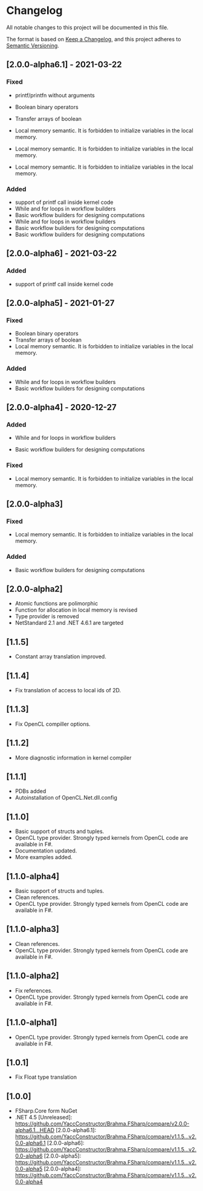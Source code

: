 # Changelog

All notable changes to this project will be documented in this file.

The format is based on [Keep a Changelog](https://keepachangelog.com/en/1.0.0/),
and this project adheres to [Semantic Versioning](https://semver.org/spec/v2.0.0.html).

## [2.0.0-alpha6.1] - 2021-03-22

### Fixed
- printf/printfn without arguments

- Boolean binary operators
- Transfer arrays of boolean
- Local memory semantic. It is forbidden to initialize variables in the local memory.
- Local memory semantic. It is forbidden to initialize variables in the local memory.
- Local memory semantic. It is forbidden to initialize variables in the local memory.

### Added
- support of printf call inside kernel code
- While and for loops in workflow builders
- Basic workflow builders for designing computations
- While and for loops in workflow builders
- Basic workflow builders for designing computations
- Basic workflow builders for designing computations

## [2.0.0-alpha6] - 2021-03-22

### Added
- support of printf call inside kernel code

## [2.0.0-alpha5] - 2021-01-27

### Fixed
- Boolean binary operators
- Transfer arrays of boolean
- Local memory semantic. It is forbidden to initialize variables in the local memory.

### Added
- While and for loops in workflow builders
- Basic workflow builders for designing computations

## [2.0.0-alpha4] - 2020-12-27

### Added
- While and for loops in workflow builders

- Basic workflow builders for designing computations

### Fixed
- Local memory semantic. It is forbidden to initialize variables in the local memory.

## [2.0.0-alpha3]

### Fixed
- Local memory semantic. It is forbidden to initialize variables in the local memory.

### Added
- Basic workflow builders for designing computations

## [2.0.0-alpha2]

- Atomic functions are polimorphic
- Function for allocation in local memory is revised
- Type provider is removed
- NetStandard 2.1 and .NET 4.6.1 are targeted

## [1.1.5]

- Constant array translation improved.

## [1.1.4]

- Fix translation of access to local ids of 2D.

## [1.1.3]

- Fix OpenCL compiller options.

## [1.1.2]

- More diagnostic information in kernel compiler

## [1.1.1]

- PDBs added
- Autoinstallation of OpenCL.Net.dll.config

## [1.1.0]

- Basic support of structs and tuples.
- OpenCL type provider. Strongly typed kernels from OpenCL code are available in F#.
- Documentation updated.
- More examples added.

## [1.1.0-alpha4]

- Basic support of structs and tuples.
- Clean references.
- OpenCL type provider. Strongly typed kernels from OpenCL code are available in F#.

## [1.1.0-alpha3]

- Clean references.
- OpenCL type provider. Strongly typed kernels from OpenCL code are available in F#.

## [1.1.0-alpha2]

- Fix references.
- OpenCL type provider. Strongly typed kernels from OpenCL code are available in F#.

## [1.1.0-alpha1]

- OpenCL type provider. Strongly typed kernels from OpenCL code are available in F#.

## [1.0.1]

- Fix Float type translation

## [1.0.0]

- FSharp.Core form NuGet
- .NET 4.5
[Unreleased]: https://github.com/YaccConstructor/Brahma.FSharp/compare/v2.0.0-alpha6.1...HEAD
[2.0.0-alpha6.1]: https://github.com/YaccConstructor/Brahma.FSharp/compare/v1.1.5...v2.0.0-alpha6.1
[2.0.0-alpha6]: https://github.com/YaccConstructor/Brahma.FSharp/compare/v1.1.5...v2.0.0-alpha6
[2.0.0-alpha5]: https://github.com/YaccConstructor/Brahma.FSharp/compare/v1.1.5...v2.0.0-alpha5
[2.0.0-alpha4]: https://github.com/YaccConstructor/Brahma.FSharp/compare/v1.1.5...v2.0.0-alpha4
